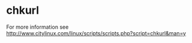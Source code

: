 # chkurl
For more information see http://www.citylinux.com/linux/scripts/scripts.php?script=chkurl&man=y
